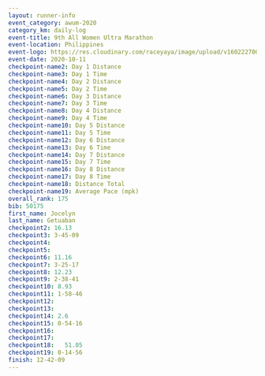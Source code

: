 ```yaml
--- 
layout: runner-info 
event_category: awum-2020 
category_km: daily-log 
event-title: 9th All Women Ultra Marathon  
event-location: Philippines 
event-logo: https://res.cloudinary.com/raceyaya/image/upload/v1602227002/10CB9A1D-4FF2-4FEC-BCB9-63DD1E148A9D_hlcl3g.jpg 
event-date: 2020-10-11 
checkpoint-name2: Day 1 Distance 
checkpoint-name3: Day 1 Time 
checkpoint-name4: Day 2 Distance  
checkpoint-name5: Day 2 Time 
checkpoint-name6: Day 3 Distance 
checkpoint-name7: Day 3 Time 
checkpoint-name8: Day 4 Distance 
checkpoint-name9: Day 4 Time 
checkpoint-name10: Day 5 Distance 
checkpoint-name11: Day 5 Time 
checkpoint-name12: Day 6 Distance 
checkpoint-name13: Day 6 Time 
checkpoint-name14: Day 7 Distance 
checkpoint-name15: Day 7 Time 
checkpoint-name16: Day 8 Distance 
checkpoint-name17: Day 8 Time 
checkpoint-name18: Distance Total 
checkpoint-name19: Average Pace (mpk) 
overall_rank: 175
bib: 50175
first_name: Jocelyn
last_name: Getuaban
checkpoint2: 16.13
checkpoint3: 3-45-09
checkpoint4: 
checkpoint5: 
checkpoint6: 11.16
checkpoint7: 3-25-17
checkpoint8: 12.23
checkpoint9: 2-38-41
checkpoint10: 8.93
checkpoint11: 1-58-46
checkpoint12: 
checkpoint13: 
checkpoint14: 2.6
checkpoint15: 0-54-16
checkpoint16: 
checkpoint17: 
checkpoint18:   51.05 
checkpoint19: 0-14-56
finish: 12-42-09
--- 
```

